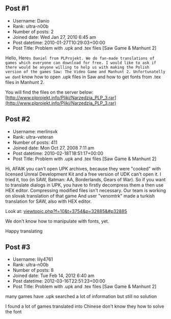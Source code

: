 ## Post #1
- Username: Danio
- Rank: ultra-n00b
- Number of posts: 2
- Joined date: Wed Jan 27, 2010 6:45 am
- Post datetime: 2010-01-27T10:29:03+00:00
- Post Title: Problem with .upk and .tex files [Saw Game & Manhunt 2]

Hello,
Here`s Daniel from PLProjekt. We do fan-made translations of games which everyone can download for free. I would like to ask if there would be anyone willing to help us with making the Polish version of the games Saw: The Video Game and Manhunt 2. Unfortunatelly we don`t know how to open .upk files in Saw and how to get fonts from .tex files in Manhunt 2.

You will find the files on the server below:
[http://www.plprojekt.info/Pliki/Narzedzia_PLP_3.rar](http://www.plprojekt.info/Pliki/Narzedzia_PLP_3.rar)
## Post #2
- Username: merlinsvk
- Rank: ultra-veteran
- Number of posts: 411
- Joined date: Mon Oct 27, 2008 7:11 am
- Post datetime: 2010-02-18T18:51:17+00:00
- Post Title: Problem with .upk and .tex files [Saw Game & Manhunt 2]

Hi,
AFAIK you can't open UPK archives, because they were "cooked" with licensed Unreal Development Kit and a free version of UDK can't open it. I tried it, too (in SAW, Batman: AA, Borderlands, Gears of War). 
So if you want to translate dialogs in UPK, you have to firstly decompress them a then use HEX editor. Compressing modified files isn't necessary.
Our team is working on slovak translation of that game  And user "venomtrk" made a turkish translation for SAW, also with HEX editor.

Look at: [viewtopic.php?f=10&t=3754&p=32885&#p32885](http://forum.xentax.com/viewtopic.php?f=10&t=3754&p=32885&#p32885)

We don't know how to manipulate with fonts, yet. 

Happy translating
## Post #3
- Username: lily4761
- Rank: ultra-n00b
- Number of posts: 8
- Joined date: Tue Feb 14, 2012 6:40 am
- Post datetime: 2012-03-16T22:51:23+00:00
- Post Title: Problem with .upk and .tex files [Saw Game & Manhunt 2]

many games have .upk
searched a lot of information
but still no solution

I found a lot of games translated into Chinese
don't know they how to solve the font
